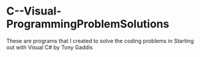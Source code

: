 # C--Visual-ProgrammingProblemSolutions
These are programs that I created to solve the coding problems in Starting out with Visual C# by Tony Gaddis 
